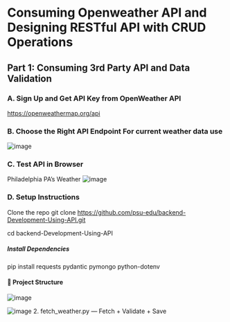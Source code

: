 # Consuming Openweather API and Designing RESTful API with CRUD Operations

## Part 1: Consuming 3rd Party API and Data Validation

### A.	Sign Up and Get API Key from OpenWeather API 

https://openweathermap.org/api


### B.	Choose the Right API Endpoint For current weather data use
![image](https://github.com/user-attachments/assets/fe1568e9-786e-4123-a8cc-75e83a2eb58f)

### C.	Test API in Browser 
Philadelphia PA’s Weather
![image](https://github.com/user-attachments/assets/cfb4215c-f6c3-4aba-894b-f9951fddd834)

### D. Setup Instructions
Clone the repo
git clone https://github.com/psu-edu/backend-Development-Using-API.git

cd backend-Development-Using-API
##### Install Dependencies
pip install requests pydantic pymongo python-dotenv

#### 📁 Project Structure

![image](https://github.com/user-attachments/assets/1c099ac2-1cc6-4d9b-8d1e-684d2146defb)

![image](https://github.com/user-attachments/assets/84c13555-c201-4674-8087-f47b97026d20)  2. fetch_weather.py — Fetch + Validate + Save
